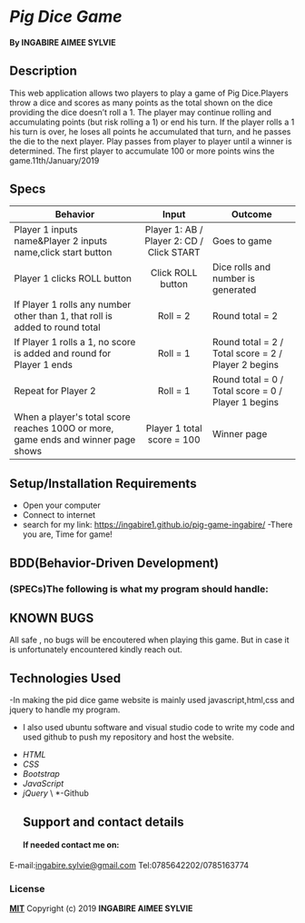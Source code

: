 # _Pig Dice Game_

#### By INGABIRE AIMEE SYLVIE

## Description

This web application allows two players to play a game of Pig Dice.Players throw a dice and scores as many points as the total shown on the dice providing the dice doesn’t roll a 1. The player may continue rolling and accumulating points (but risk rolling a 1) or end his turn. If the player rolls a 1 his turn is over, he loses all points he accumulated that turn, and he passes the die to the next player. Play passes from player to player until a winner is determined. The first player to accumulate 100 or more points wins the game.11th/January/2019

## Specs

| Behavior                                                                          |                   Input                   | Outcome                                             |
| --------------------------------------------------------------------------------- | :---------------------------------------: | --------------------------------------------------- |
| Player 1 inputs name&Player 2 inputs name,click start button                      | Player 1: AB / Player 2: CD / Click START | Goes to game                                        |
| Player 1 clicks ROLL button                                                       |             Click ROLL button             | Dice rolls and number is generated                  |
| If Player 1 rolls any number other than 1, that roll is added to round total      |                 Roll = 2                  | Round total = 2                                     |
| If Player 1 rolls a 1, no score is added and round for Player 1 ends              |                 Roll = 1                  | Round total = 2 / Total score = 2 / Player 2 begins |
| Repeat for Player 2                                                               |                 Roll = 1                  | Round total = 0 / Total score = 0 / Player 1 begins |
| When a player's total score reaches 100O or more, game ends and winner page shows |        Player 1 total score = 100         | Winner page                                         |

## Setup/Installation Requirements

- Open your computer
- Connect to internet
- search for my link: https://ingabire1.github.io/pig-game-ingabire/
  -There you are, Time for game!

## BDD(Behavior-Driven Development)

### (SPECs)The following is what my program should handle:

## KNOWN BUGS

All safe , no bugs will be encoutered when playing this game. But in case it is unfortunately encountered kindly reach out.

## Technologies Used

-In making the pid dice game website is mainly used javascript,html,css and jquery to handle my program.

- I also used ubuntu software and visual studio code to write my code and used github to push my repository and host the website.

* _HTML_
* _CSS_
* _Bootstrap_
* _JavaScript_
* _jQuery_
  \ *-Github
  ## Support and contact details
  #### If needed contact me on:

E-mail:ingabire.sylvie@gmail.com
Tel:0785642202/0785163774

### License

**[MIT](http://choosealisence.com/licenses/mit/)**
Copyright (c) 2019 **INGABIRE AIMEE SYLVIE**

